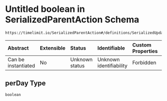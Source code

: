 # Untitled boolean in SerializedParentAction Schema

```txt
https://timelimit.io/SerializedParentAction#/definitions/SerializedUpdateTimelimitRuleAction/properties/perDay
```



| Abstract            | Extensible | Status         | Identifiable            | Custom Properties | Additional Properties | Access Restrictions | Defined In                                                                                       |
| :------------------ | :--------- | :------------- | :---------------------- | :---------------- | :-------------------- | :------------------ | :----------------------------------------------------------------------------------------------- |
| Can be instantiated | No         | Unknown status | Unknown identifiability | Forbidden         | Allowed               | none                | [SerializedParentAction.schema.json*](SerializedParentAction.schema.json "open original schema") |

## perDay Type

`boolean`
